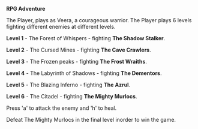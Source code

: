 **RPG Adventure**

The Player, plays as Veera, a courageous warrior.
The Player plays 6 levels fighting different enemies at different levels.

**Level 1** - The Forest of Whispers - fighting **The Shadow Stalker**.

**Level 2** - The Cursed Mines - fighting **The Cave Crawlers**.

**Level 3** - The Frozen peaks - fighting **The Frost Wraiths**.

**Level 4** - The Labyrinth of Shadows - fighting **The Dementors**.

**Level 5** - The Blazing Inferno - fighting **The Azrul**.

**Level 6** - The Citadel - fighting **The Mighty Murlocs**.

Press 'a' to attack the enemy and 'h' to heal.

Defeat The Mighty Murlocs in the final level inorder to win the game.
